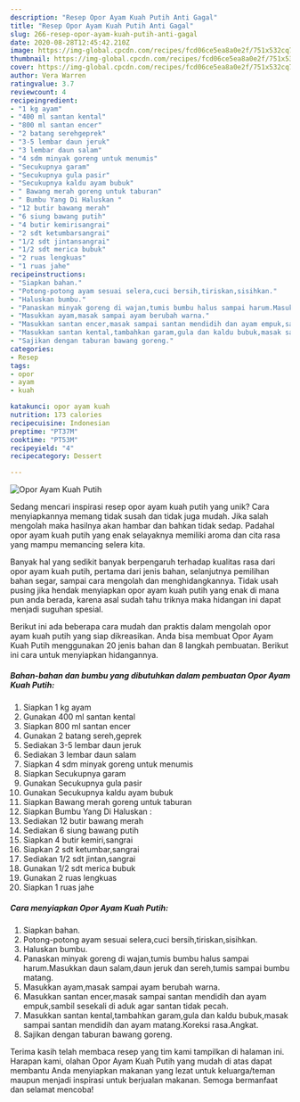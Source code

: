 ```yaml
---
description: "Resep Opor Ayam Kuah Putih Anti Gagal"
title: "Resep Opor Ayam Kuah Putih Anti Gagal"
slug: 266-resep-opor-ayam-kuah-putih-anti-gagal
date: 2020-08-28T12:45:42.210Z
image: https://img-global.cpcdn.com/recipes/fcd06ce5ea8a0e2f/751x532cq70/opor-ayam-kuah-putih-foto-resep-utama.jpg
thumbnail: https://img-global.cpcdn.com/recipes/fcd06ce5ea8a0e2f/751x532cq70/opor-ayam-kuah-putih-foto-resep-utama.jpg
cover: https://img-global.cpcdn.com/recipes/fcd06ce5ea8a0e2f/751x532cq70/opor-ayam-kuah-putih-foto-resep-utama.jpg
author: Vera Warren
ratingvalue: 3.7
reviewcount: 4
recipeingredient:
- "1 kg ayam"
- "400 ml santan kental"
- "800 ml santan encer"
- "2 batang serehgeprek"
- "3-5 lembar daun jeruk"
- "3 lembar daun salam"
- "4 sdm minyak goreng untuk menumis"
- "Secukupnya garam"
- "Secukupnya gula pasir"
- "Secukupnya kaldu ayam bubuk"
- " Bawang merah goreng untuk taburan"
- " Bumbu Yang Di Haluskan "
- "12 butir bawang merah"
- "6 siung bawang putih"
- "4 butir kemirisangrai"
- "2 sdt ketumbarsangrai"
- "1/2 sdt jintansangrai"
- "1/2 sdt merica bubuk"
- "2 ruas lengkuas"
- "1 ruas jahe"
recipeinstructions:
- "Siapkan bahan."
- "Potong-potong ayam sesuai selera,cuci bersih,tiriskan,sisihkan."
- "Haluskan bumbu."
- "Panaskan minyak goreng di wajan,tumis bumbu halus sampai harum.Masukkan daun salam,daun jeruk dan sereh,tumis sampai bumbu matang."
- "Masukkan ayam,masak sampai ayam berubah warna."
- "Masukkan santan encer,masak sampai santan mendidih dan ayam empuk,sambil sesekali di aduk agar santan tidak pecah."
- "Masukkan santan kental,tambahkan garam,gula dan kaldu bubuk,masak sampai santan mendidih dan ayam matang.Koreksi rasa.Angkat."
- "Sajikan dengan taburan bawang goreng."
categories:
- Resep
tags:
- opor
- ayam
- kuah

katakunci: opor ayam kuah 
nutrition: 173 calories
recipecuisine: Indonesian
preptime: "PT37M"
cooktime: "PT53M"
recipeyield: "4"
recipecategory: Dessert

---
```



![Opor Ayam Kuah Putih](https://img-global.cpcdn.com/recipes/fcd06ce5ea8a0e2f/751x532cq70/opor-ayam-kuah-putih-foto-resep-utama.jpg)

Sedang mencari inspirasi resep opor ayam kuah putih yang unik? Cara menyiapkannya memang tidak susah dan tidak juga mudah. Jika salah mengolah maka hasilnya akan hambar dan bahkan tidak sedap. Padahal opor ayam kuah putih yang enak selayaknya memiliki aroma dan cita rasa yang mampu memancing selera kita.

Banyak hal yang sedikit banyak berpengaruh terhadap kualitas rasa dari opor ayam kuah putih, pertama dari jenis bahan, selanjutnya pemilihan bahan segar, sampai cara mengolah dan menghidangkannya. Tidak usah pusing jika hendak menyiapkan opor ayam kuah putih yang enak di mana pun anda berada, karena asal sudah tahu triknya maka hidangan ini dapat menjadi suguhan spesial.




Berikut ini ada beberapa cara mudah dan praktis dalam mengolah opor ayam kuah putih yang siap dikreasikan. Anda bisa membuat Opor Ayam Kuah Putih menggunakan 20 jenis bahan dan 8 langkah pembuatan. Berikut ini cara untuk menyiapkan hidangannya.

<!--inarticleads1-->

##### Bahan-bahan dan bumbu yang dibutuhkan dalam pembuatan Opor Ayam Kuah Putih:

1. Siapkan 1 kg ayam
1. Gunakan 400 ml santan kental
1. Siapkan 800 ml santan encer
1. Gunakan 2 batang sereh,geprek
1. Sediakan 3-5 lembar daun jeruk
1. Sediakan 3 lembar daun salam
1. Siapkan 4 sdm minyak goreng untuk menumis
1. Siapkan Secukupnya garam
1. Gunakan Secukupnya gula pasir
1. Gunakan Secukupnya kaldu ayam bubuk
1. Siapkan  Bawang merah goreng untuk taburan
1. Siapkan  Bumbu Yang Di Haluskan :
1. Sediakan 12 butir bawang merah
1. Sediakan 6 siung bawang putih
1. Siapkan 4 butir kemiri,sangrai
1. Siapkan 2 sdt ketumbar,sangrai
1. Sediakan 1/2 sdt jintan,sangrai
1. Gunakan 1/2 sdt merica bubuk
1. Gunakan 2 ruas lengkuas
1. Siapkan 1 ruas jahe




<!--inarticleads2-->

##### Cara menyiapkan Opor Ayam Kuah Putih:

1. Siapkan bahan.
1. Potong-potong ayam sesuai selera,cuci bersih,tiriskan,sisihkan.
1. Haluskan bumbu.
1. Panaskan minyak goreng di wajan,tumis bumbu halus sampai harum.Masukkan daun salam,daun jeruk dan sereh,tumis sampai bumbu matang.
1. Masukkan ayam,masak sampai ayam berubah warna.
1. Masukkan santan encer,masak sampai santan mendidih dan ayam empuk,sambil sesekali di aduk agar santan tidak pecah.
1. Masukkan santan kental,tambahkan garam,gula dan kaldu bubuk,masak sampai santan mendidih dan ayam matang.Koreksi rasa.Angkat.
1. Sajikan dengan taburan bawang goreng.




Terima kasih telah membaca resep yang tim kami tampilkan di halaman ini. Harapan kami, olahan Opor Ayam Kuah Putih yang mudah di atas dapat membantu Anda menyiapkan makanan yang lezat untuk keluarga/teman maupun menjadi inspirasi untuk berjualan makanan. Semoga bermanfaat dan selamat mencoba!
